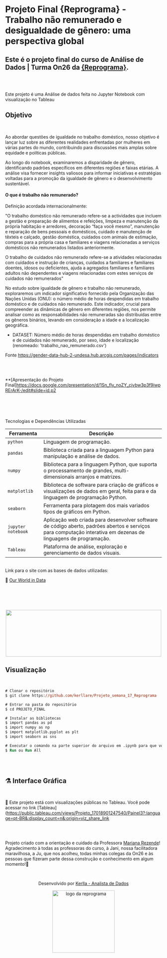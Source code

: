 # <br> Projeto Final {Reprograma} - Trabalho não remunerado e desigualdade de gênero: uma perspectiva global

## Este é o projeto final do curso de Análise de Dados | Turma On26 da [{Reprograma}](https://www.reprograma.com.br/).

<br>
<br>

 Este projeto é uma Análise de dados feita no Jupyter Notebook com visualização no Tableau


## Objetivo

<br>

Ao abordar questões de igualdade no trabalho doméstico, nosso objetivo é lançar luz sobre as diferentes realidades enfrentadas por mulheres em várias partes do mundo, contribuindo para discussões mais amplas sobre equidade e políticas públicas.

Ao longo do notebook, examinaremos a disparidade de gênero, identificando padrões específicos em diferentes regiões e faixas etárias. A análise visa fornecer insights valiosos para informar iniciativas e estratégias voltadas para a promoção da igualdade de gênero e o desenvolvimento sustentável.
<br>
#### O que é trabalho não remunerado?

Definição acordada internacionalmente:

"O trabalho doméstico não remunerado refere-se a actividades que incluem a gestão e preparação de alimentos e refeições, limpeza e manutenção da própria habitação e arredores, decoração “faça você mesmo”, manutenção e reparação de bens pessoais e domésticos, cuidado e manutenção de têxteis e calçado, gestão doméstica, cuidados com animais de estimação, compras para a própria casa e familiares e viagens relacionadas a serviços domésticos não remunerados listados anteriormente.

O trabalho de cuidados não remunerado refere-se a atividades relacionadas com cuidados e instrução de crianças, cuidados a familiares e familiares doentes, idosos ou deficientes, ajuda a agregados familiares e familiares adultos não dependentes e viagens relacionadas com estes serviços de cuidados não remunerados"

No estudo sobre igualdade de gênero e trabalho não remunerado, exploraremos um indicador significativo fornecido pela Organização das Nações Unidas (ONU): o número médio de horas despendidas em trabalho doméstico e de cuidados não remunerado. Este indicador, crucial para compreender as dinâmicas de gênero em diferentes regiões, nos permite analisar como as responsabilidades não remuneradas são distribuídas entre os gêneros binários, levando em consideração a idade e a localização geográfica.

- DATASET: Número médio de horas despendidas em trabalho doméstico e de cuidados não remunerado, por sexo, idade e localização (renomeado: 'trabalho_nao_remunerado.csv')

Fonte https://gender-data-hub-2-undesa.hub.arcgis.com/pages/indicators


<br>
<br>

**[Apresentação do Projeto Final]https://docs.google.com/presentation/d/1Sn_fly_noZY_cjvbw3p3f9iwpRErArK-/edit#slide=id.p2

<br>
<br>


<br>
<br>
Tecnologias e Dependências Utilizadas

<br>

| Ferramenta | Descrição |
| --- | --- |
| `python` | Linguagem de programação. |
| `pandas`    | Biblioteca criada para a linguagem Python para manipulação e análise de dados.|
| `numpy`    | Biblioteca para a linguagem Python, que suporta o processamento de grandes, multi-dimensionais arranjos e matrizes. |
| `matplotlib`   | Biblioteca de software para criação de gráficos e visualizações de dados em geral, feita para e da linguagem de programação Python.|
| `seaborn`    | Ferramenta para plotagem dos mais variados tipos de gráficos em Python.|
| `jupyter notebook`| Aplicação web criada para desenvolver software de código aberto, padrões abertos e serviços para computação interativa em dezenas de linguagens de programação.|
| `Tableau`    | Plataforma de análise, exploração e gerenciamento de dados visuais.|


<br>
Link para o site com as bases de dados utilizadas:

📝 [Our World in Data](https://gender-data-hub-2-undesa.hub.arcgis.com/pages/indicators#Theme1)


<br>
<br>

<h1 align="center">

<p align="center">
<img src= "https://user-images.githubusercontent.com/101025726/181298279-6077c500-ca49-42af-9ae6-a93ac8ce4ca4.gif" width="500px" height="150"/>
</p>

##  Visualização

<br>

```ps
# Clonar o repositório
$ git clone https://github.com/kerllare/Projeto_semana_17_Reprograma

# Entrar na pasta do repositório
$ cd PROJETO_FINAL

# Instalar as bibliotecas
$ import pandas as pd
$ import numpy as np
$ import matplotlib.pyplot as plt
$ import seaborn as sns

# Executar o comando na parte superior do arquivo em .ipynb para que você possa rodar o projeto localmente no arquivo 'analise_projeto_final.ipynb'.
$ Run ou Run All
```
<br>
<br>


## ⚗️ Interface Gráfica

<br>

📌 Este projeto está com visualizações públicas no Tableau. Você pode acessar no link [Tableau](https://public.tableau.com/views/Projeto_17018901247540/Painel3?:language=pt-BR&:display_count=n&:origin=viz_share_link

<br>
<br>

Projeto criado com a orientação e cuidado da Professora [Mariana Rezende](https://www.linkedin.com/in/mariana-vb-rezende/)!<br>
Agradecimento à todas as professoras do curso, à Jani, nossa facilitadora maravilhosa, a Ju, que nos acolheu, todas minhas colegas da On26 e às pessoas que fizeram parte dessa construção e conhecimento em algum momento!🚀

<br>

<p align="center"> Desenvolvido por <a href="https://www.linkedin.com/in/kerlla-analista-de-dados/" target="_blank">Kerlla - Analista de Dados</a> </p>


<p align="center">
<img src="https://user-images.githubusercontent.com/84551213/171416454-ab93ab7f-e5a0-4276-81ec-4f5cb79dff31.png" alt="logo da reprograma" border="0" width = "200" /> <p align="center"></p>